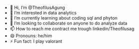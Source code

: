 - 👋 Hi, I’m @TheofilusAgung
- 👀 I’m interested in data analytics
- 🌱 I’m currently learning about coding sql and phyton
- 💞️ I’m looking to collaborate on anyone to do analyze data
- 📫 How to reach me contract me trough linkedin/Theofilusag
- 😄 Pronouns: he/him
- ⚡ Fun fact: I play valorant

<!---
TheofilusAgung/TheofilusAgung is a ✨ special ✨ repository because its `README.md` (this file) appears on your GitHub profile.
You can click the Preview link to take a look at your changes.
--->
